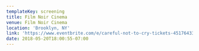 ```yaml
---
templateKey: screening
title: Film Noir Cinema
venue: Film Noir Cinema
location: 'Brooklyn, NY'
link: 'https://www.eventbrite.com/e/careful-not-to-cry-tickets-45176433930?aff=es2'
date: 2018-05-20T18:00:55-07:00
---
```


